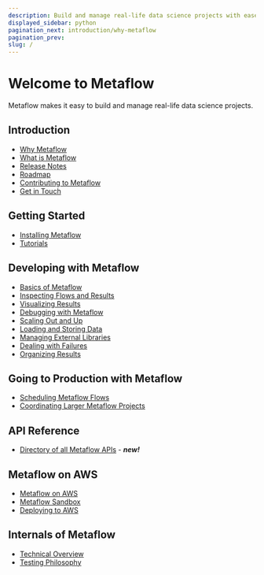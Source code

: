 ```yaml
---
description: Build and manage real-life data science projects with ease.
displayed_sidebar: python
pagination_next: introduction/why-metaflow
pagination_prev:
slug: /
---
```


# Welcome to Metaflow

Metaflow makes it easy to build and manage real-life data science projects.

<div className="tocList">

## Introduction

- [Why Metaflow](introduction/why-metaflow)
- [What is Metaflow](introduction/what-is-metaflow)
- [Release Notes](introduction/release-notes)
- [Roadmap](introduction/roadmap)
- [Contributing to Metaflow](introduction/contributing-to-metaflow)
- [Get in Touch](introduction/getting-in-touch)

## Getting Started

- [Installing Metaflow](getting-started/install)
- [Tutorials](getting-started/tutorials/)

## Developing with Metaflow

- [Basics of Metaflow](metaflow/basics)
- [Inspecting Flows and Results](metaflow/client)
- [Visualizing Results](metaflow/visualizing-results/)
- [Debugging with Metaflow](metaflow/debugging)
- [Scaling Out and Up](metaflow/scaling-out-and-up/)
- [Loading and Storing Data](metaflow/data)
- [Managing External Libraries](metaflow/dependencies)
- [Dealing with Failures](metaflow/failures)
- [Organizing Results](metaflow/tagging)

## Going to Production with Metaflow

- [Scheduling Metaflow Flows](going-to-production-with-metaflow/scheduling-metaflow-flows/)
- [Coordinating Larger Metaflow Projects](going-to-production-with-metaflow/coordinating-larger-metaflow-projects)

## API Reference

- [Directory of all Metaflow APIs](api/) - _**new!**_

## Metaflow on AWS

- [Metaflow on AWS](metaflow-on-aws)
- [Metaflow Sandbox](metaflow-on-aws/metaflow-sandbox)
- [Deploying to AWS](metaflow-on-aws/deploy-to-aws)

## Internals of Metaflow

- [Technical Overview](internals-of-metaflow/technical-overview)
- [Testing Philosophy](internals-of-metaflow/testing-philosophy)

</div>